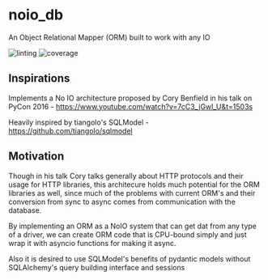 # noio_db

An Object Relational Mapper (ORM) built to work with any IO

![linting](https://github.com/RedmanPlus/noio_db/actions/workflows/lint.yml/badge.svg)
![coverage](https://github.com/RedmanPlus/noio_db/actions/workflows/test.yml/badge.svg)

## Inspirations
Implements a No IO architecture proposed by Cory Benfield in his talk on PyCon 2016 - https://www.youtube.com/watch?v=7cC3_jGwl_U&t=1503s

Heavily inspired by tiangolo's SQLModel - https://github.com/tiangolo/sqlmodel

## Motivation
Though in his talk Cory talks generally about HTTP protocols and their usage for HTTP libraries, this architecure holds much potential for the ORM libraries as well, since much of the problems with current ORM's and their conversion from sync to async comes from communication with the database.

By implementing an ORM as a NoIO system that can get dat from any type of a driver, we can create ORM code that is CPU-bound simply and just wrap it with asyncio functions for making it async.

Also it is desired to use SQLModel's benefits of pydantic models without SQLAlchemy's query building interface and sessions
